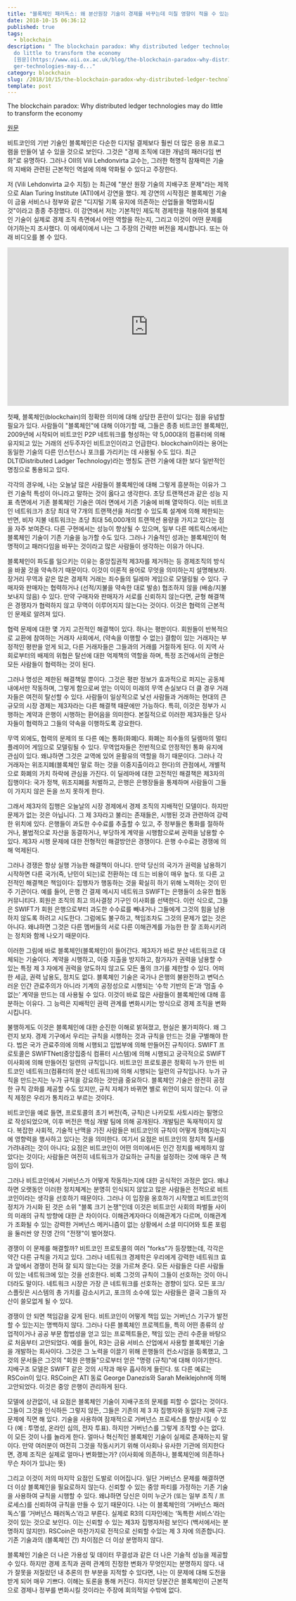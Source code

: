 ```yaml
---
title: "블록체인 패러독스: 왜 분산원장 기술이 경제를 바꾸는데 미칠 영향이 적을 수 있는가?"
date: 2018-10-15 06:36:12
published: true
tags:
  - blockchain
description: " The blockchain paradox: Why distributed ledger technologies may
  do little to transform the economy
  [원문](https://www.oii.ox.ac.uk/blog/the-blockchain-paradox-why-distributed-led\
  ger-technologies-may-d..."
category: blockchain
slug: /2018/10/15/the-blockchain-paradox-why-distributed-ledger-technologies-may-do-little-to-transform-the-economy/
template: post
---
```

 The blockchain paradox: Why distributed ledger technologies may do little to transform the economy

[원문](https://www.oii.ox.ac.uk/blog/the-blockchain-paradox-why-distributed-ledger-technologies-may-do-little-to-transform-the-economy/)

비트코인의 기반 기술인 블록체인은 다순한 디지털 결제보다 훨씬 더 많은 응용 프로그램을 만들어 낼 수 있을 것으로 보인다. 그것은 "경제 조직에 대한 개념의 패러다임 변화"로 유명하다. 그러나 OII의 Vili Lehdonvirta 교수는, 그러한 혁명적 잠재력은 기술의 지배와 관련된 근본적인 역설에 의해 약화될 수 있다고 주장한다.

저 (Vili Lehdonvirta 교수 지칭) 는 최근에 "분산 원장 기술의 지배구조 문제"라는 제목으로 Alan Turing Institute (ATI)에서 강연을 했다. 제 강연의 시작점은 블록체인 기술이 금융 서비스나 정부와 같은 "디지털 기록 유지에 의존하는 산업들을 혁명화시킬 것"이라고 종종 주장했다. 이 강연에서 저는 기본적인 제도적 경제학을 적용하여 블록체인 기술이 실제로 경제 조직 측면에서 어떤 역할을 하는지, 그리고 이것이 어떤 문제를 야기하는지 조사했다. 이 에세이에서 나는 그 주장의 간략한 버전을 제시합니다. 또는 아래 비디오를 볼 수 있다.

<iframe width="640px" height="360px" src="https://www.youtube.com/embed/eNrzE_UfkTw" frameBorder="0" allow="autoplay; encrypted-media" allowFullScreen></iframe> 

첫째, 블록체인(blockchain)의 정확한 의미에 대해 상당한 혼란이 있다는 점을 유념할 필요가 있다. 사람들이 "블록체인"에 대해 이야기할 때, 그들은 종종 비트코인 블록체인, 2009년에 시작되어 비트코인 P2P 네트워크를 형성하는 약 5,000대의 컴퓨터에 의해 유지되고 있는 거래의 선두주자인 비트코인이라고 언급한다. blockchain이라는 용어는 동일한 기술의 다른 인스턴스나 포크를 가리키는 데 사용될 수도 있다. 최근 DLT(Distributed Ladger Technology)라는 명칭도 관련 기술에 대한 보다 일반적인 명칭으로 통용되고 있다.

각각의 경우에, 나는 오늘날 많은 사람들이 블록체인에 대해 그렇게 흥분하는 이유가 그런 기술적 특성이 아니라고 말하는 것이 옳다고 생각한다. 초당 트랜잭션과 같은 성능 지표 측면에서 기존 블록체인 기술은 여러 면에서 기존 기술에 비해 열악하다. 이는 비트코인 네트워크가 초당 최대 약 7개의 트랜잭션을 처리할 수 있도록 설계에 의해 제한되는 반면, 비자 지불 네트워크는 초당 최대 56,000개의 트랜잭션 용량을 가지고 있다는 점을 자주 보여준다. 다른 구현에서는 성능이 향상될 수 있으며, 일부 다른 메트릭스에서는 블록체인 기술이 기존 기술을 능가할 수도 있다. 그러나 기술적인 성과는 블록체인이 혁명적이고 패러다임을 바꾸는 것이라고 많은 사람들이 생각하는 이유가 아니다.

블록체인이 파도를 일으키는 이유는 중앙집권적 제3자를 제거하는 등 경제조직의 방식을 바꿀 것을 약속하기 때문이다. 이것이 이론적 용어로 무엇을 의미하는지 설명해보자. 장거리 무역과 같은 많은 경제적 거래는 죄수들의 딜레마 게임으로 모델링될 수 있다. 구매자와 판매자는 협력하거나 (선적/지불을 약속한 대로 발송) 협조하지 않을 (배송/지불 보내지 않음) 수 있다. 만약 구매자와 판매자가 서로를 신뢰하지 않는다면, 균형 해결책은 경쟁자가 협력하지 않고 무역이 이루어지지 않는다는 것이다. 이것은 협력의 근본적인 문제로 알려져 있다.

협력 문제에 대한 몇 가지 고전적인 해결책이 있다. 하나는 평판이다. 회원들이 반복적으로 교환에 참여하는 거래자 사회에서, (약속을 이행할 수 없는) 결함이 있는 거래자는 부정적인 평판을 얻게 되고, 다른 거래자들은 그들과의 거래를 거절하게 된다. 이 지역 사회로부터의 배제의 위협은 탈선에 대한 억제책의 역할을 하며, 특정 조건에서의 균형은 모든 사람들이 협력하는 것이 된다.

그러나 명성은 제한된 해결책일 뿐이다. 그것은 평판 정보가 효과적으로 퍼지는 공동체 내에서만 작동하며, 그렇게 함으로써 얻는 이익이 미래의 무역 손실보다 더 클 경우 거래자들은 여전히 탈선할 수 있다. 사람들이 일상적으로 낯선 사람들과 거래하는 현대의 큰 규모의 시장 경제는 제3자라는 다른 해결책 때문에만 가능하다. 특히, 이것은 정부가 시행하는 계약과 은행이 시행하는 환어음을 의미한다. 본질적으로 이러한 제3자들은 당사자들이 협력하고 그들의 약속을 이행하도록 강요한다.

무역 외에도, 협력의 문제의 또 다른 예는 통화(화폐)다. 화폐는 죄수들의 딜렘마의 멀티플레이어 게임으로 모델링될 수 있다. 무역업자들은 전반적으로 안정적인 통화 유지에 관심이 있다. 왜냐하면 그것은 교역에 있어 윤활유의 역할을 하기 때문이다. 그러나 각 거래자는 위조지폐(블록체인 말로 하는 것을 이중지출이라고 한다)의 관점에서, 개별적으로 화폐의 가치 하락에 관심을 가진다. 이 딜레마에 대한 고전적인 해결책은 제3자의 집행이다: 국가 정책, 위조지폐를 처벌하고, 은행은 은행장들을 통제하며 사람들이 그들이 가지지 않은 돈을 쓰지 못하게 한다.

그래서 제3자의 집행은 오늘날의 시장 경제에서 경제 조직의 지배적인 모델이다. 하지만 문제가 없는 것은 아닙니다. 그 제 3자라고 불리는 존재들은, 시행된 것과 관련하여 강력한 위치에 있다. 은행들이 과도한 수수료를 추출할 수 있고, 주 정부들은 통화를 절하하거나, 불법적으로 자산을 동결하거나, 부당하게 계약을 시행함으로써 권력을 남용할 수 있다. 제3자 시행 문제에 대한 전형적인 해결방안은 경쟁이다. 은행 수수료는 경쟁에 의해 억제된다.

그러나 경쟁은 항상 실행 가능한 해결책이 아니다. 만약 당신의 국가가 권력을 남용하기 시작하면 다른 국가(즉, 난민이 되는)로 전환하는 데 드는 비용이 매우 높다. 또 다른 고전적인 해결책은 책임이다: 집행자가 행동하는 것을 확실히 하기 위해 노력하는 것이 민주 기관이다. 예를 들어, 은행 간 결제 메시지 네트워크 SWIFT는 은행들이 소유한 협동 커뮤니티다. 회원은 조직의 최고 의사결정 기구인 이사회를 선택한다. 이런 식으로, 그들은 SWIFT가 회원 은행으로부터 과도한 수수료를 빼내거나 그들에게 그것의 힘을 남용하지 않도록 하려고 시도한다. 그럼에도 불구하고, 책임조차도 그것의 문제가 없는 것은 아니다. 왜냐하면 그것은 다른 멤버들의 서로 다른 이해관계를 가능한 한 잘 조화시키려는 정치와 함께 나오기 때문이다.

이러한 그림에 바로 블록체인(블록체인)이 들어간다. 제3자가 바로 분산 네트워크로 대체되는 기술이다. 계약을 시행하고, 이중 지출을 방지하고, 참가자가 권력을 남용할 수 있는 특정 제 3 자에게 권력을 양도하지 않고도 모든 풀의 크기를 제한할 수 있다. 어떠한 세금, 권력 남용도, 정치도 없다. 블록체인 기술은 국가나 은행의 불완전하고 변덕스러운 인간 관료주의가 아니라 기계의 공정성으로 시행되는 ‘수학 기반의 돈’과 ‘멈출 수 없는’ 계약을 만드는 데 사용될 수 있다. 이것이 바로 많은 사람들이 블록체인에 대해 흥분하는 이유다. 그 능력은 지배적인 권력 관계를 변화시키는 방식으로 경제 조직을 변화시킵니다.

불행하게도 이것은 블록체인에 대한 순진한 이해로 밝혀졌고, 현실은 불가피하다. 왜 그런지 보자. 경제 기구에서 우리는 규칙을 시행하는 것과 규칙을 만드는 것을 구별해야 한다. 법은 국가 관료주의에 의해 시행되고 입법부에 의해 만들어진 규칙이다. SWIFT 프로토콜은 SWIFTNet(중앙집중식 컴퓨터 시스템)에 의해 시행되고 궁극적으로 SWIFT 이사회에 의해 만들어진 일련의 규칙입니다. 비트코인 프로토콜은 정확히 누가 만든 비트코인 네트워크(컴퓨터의 분산 네트워크)에 의해 시행되는 일련의 규칙입니다. 누가 규칙을 만드는지는 누가 규칙을 강요하는 것만큼 중요하다. 블록체인 기술은 완전히 공정한 규칙 강화를 제공할 수도 있지만, 규칙 자체가 바뀌면 별로 위안이 되지 않는다. 이 규칙 제정은 우리가 통치라고 부르는 것이다.

비트코인을 예로 들면, 프로토콜의 초기 버전(즉, 규칙)은 나카모토 사토시라는 필명으로 작성되었으며, 이후 버전은 핵심 개발 팀에 의해 공개된다. 개발팀은 독재적이지 않다. 복잡한 사회적, 기술적 난맥을 가진 사람들은 비트코인의 규칙이 어떻게 정해지는지에 영향력을 행사하고 있다는 것을 의미한다. 여기서 요점은 비트코인의 정치적 질서를 가려내려는 것이 아니다; 요점은 비트코인이 어떤 의미에서든 인간 정치를 배제하지 않았다는 것이다; 사람들은 여전히 네트워크가 강요하는 규칙을 설정하는 것에 매우 큰 책임이 있다.

그러나 비트코인에서 거버넌스가 어떻게 작동하는지에 대한 공식적인 과정은 없다. 왜냐하면 오랫동안 이러한 정치체계는 분명히 인식되지 않았고 많은 사람들은 전적으로 비트코인이라는 생각을 선호하기 때문이다. 그러나 이 입장을 옹호하기 시작했고 비트코인의 정치가 가시화 된 것은 소위 "블록 크기 논쟁"인데 이것은 비트코인 사회의 파벌들 사이의 미래의 규칙 방향에 대한 큰 차이이다. 이해관계자마다 이해관계가 다르며, 이해관계가 조화될 수 있는 강력한 거버넌스 메커니즘이 없는 상황에서 소셜 미디어와 토론 포럼을 둘러싼 양 진영 간의 "전쟁"이 벌어졌다.

경쟁이 이 문제를 해결할까? 비트코인 프로토콜의 여러 "forks"가 등장했는데, 각각은 약간 다른 규칙을 가지고 있다. 그러나 네트워크 경제학은 우리에게 강력한 네트워크 효과 앞에서 경쟁이 전혀 잘 되지 않는다는 것을 가르쳐 준다. 모든 사람들은 다른 사람들이 있는 네트워크에 있는 것을 선호한다. 비록 그것의 규칙이 그들이 선호하는 것이 아니더라도 말이다. 네트워크 시장은 가장 큰 네트워크를 선호하는 경향이 있다. 모든 포크/스플릿은 시스템의 총 가치를 감소시키고, 포크의 소수에 있는 사람들은 결국 그들의 자산이 쓸모없게 될 수 있다.

경쟁이 안 되면 책임감을 갖게 된다. 비트코인이 어떻게 책임 있는 거버넌스 기구가 발전할 수 있는지는 명백하지 않다. 그러나 다른 블록체인 프로젝트들, 특히 어떤 종류의 상업적이거나 공공 부문 합법성을 얻고 있는 프로젝트들은, 책임 있는 관리 수준을 바탕으로 처음부터 고안되었다. 예를 들어, R3는 금융 서비스 산업에서 사용할 블록체인 기술을 개발하는 회사이다. 그것은 그 노력을 이끌기 위해 은행들의 컨소시엄을 등록했고, 그것의 문서들은 그것의 "회원 은행들"으로부터 얻은 "명령 (규칙)"에 대해 이야기한다. 지배구조 모델은 SWIFT 같은 것의 시작과 매우 흡사하게 들린다. 또 다른 예로는 RSCoin이 있다. RSCoin은 ATI 동료 George Danezis와 Sarah Meiklejohn에 의해 고안되었다. 이것은 중앙 은행이 관리하게 된다.

모델에 상관없이, 내 요점은 블록체인 기술이 지배구조의 문제를 피할 수 없다는 것이다. 그들이 그것을 인식하든 그렇지 않든, 그들은 기존의 제 3 자 집행자와 동일한 지배 구조 문제에 직면 해 있다. 기술을 사용하여 잠재적으로 거버넌스 프로세스를 향상시킬 수 있다 (예 : 투명성, 온라인 심의, 전자 투표). 하지만 거버넌스를 그렇게 조작할 수는 없다. 이 모든 것이 나를 놀라게 한다. 얼마나 혁신적인 블록체인 기술이 실제로 존재하는지 말이다. 만약 여러분이 여전히 그것을 작동시키기 위해 이사회나 유사한 기관에 의지한다면, 경제 조직은 실제로 얼마나 변화했는가? (이사회에 의존하나, 블록체인에 의존하나 무슨 차이가 있냐는 뜻)

그리고 이것이 저의 마지막 요점인 도발로 이어집니다. 일단 거버넌스 문제를 해결하면 더 이상 블록체인을 필요로하지 않는다. 신뢰할 수 있는 중앙 파티를 가정하는 기존 기술을 사용하여 규칙을 시행할 수 있다. 왜냐하면 당신은 이미 누군가 (또는 일부 조직 / 프로세스)를 신뢰하여 규칙을 만들 수 있기 때문이다. 나는 이 블록체인의 ‘거버넌스 패러독스’를 ‘거버넌스 패러독스’라고 부른다. 실제로 R3의 디자인에는 ‘독특한 서비스’라는 것이 있는 것으로 보인다. 이는 신뢰할 수 있는 제3자 집행자처럼 보인다 (백서에서는 분명하지 않지만). RSCoin은 마찬가지로 전적으로 신뢰할 수있는 제 3 자에 의존합니다. 기존 기술과의 (블록체인 간) 차이점은 더 이상 분명하지 않다.

블록체인 기술은 더 나은 가용성 및 데이터 무결성과 같은 더 나은 기술적 성능을 제공할 수 있다. 하지만 경제 조직과 권력 관계의 진정한 변화가 무엇인지는 분명하지 않다. 내가 잘못을 저질렀던 내 추론의 한 부분을 지적할 수 있다면, 나는 이 문제에 대해 도전을 받게 되어 매우 기쁘다. 이해는 토론을 통해 커진다. 하지만 당분간은 블록체인이 근본적으로 경제나 정부를 변화시킬 것이라는 주장에 회의적일 수밖에 없다.